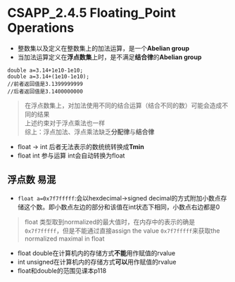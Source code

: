 # CSAPP\_2.4.5 Floating\_Point Operations

* 整数集以及定义在整数集上的加法运算，是一个**Abelian group**
* 当加法运算定义在**浮点数集**上时，是不满足**结合律**的**Abelian group**
```
double a=3.14+1e10-1e10;
double a=3.14+(1e10-1e10);
//前者返回值是3.1399999999
//后者返回值是3.1400000000
```
> 在浮点数集上，对加法使用不同的结合运算（结合不同的数）可能会造成不同的结果  
> 上述约束对于浮点乘法也一样  
> 综上：浮点加法、浮点乘法缺乏**分配律**与**结合律**

* float -> int 后者无法表示的数统统转换成**Tmin**
* float int 参与运算 int会自动转换为float

## 浮点数 易混
* `float a=0x7f7fffff`:会以hexdecimal->signed decimal的方式附加小数点存储这个数。即小数点左边的部分和该值在int状态下相同，小数点右边都是0
> float 类型取到normalized的最大值时，在内存中的表示的确是`0x7f7fffff`，但是不能通过直接assign the value `0x7f7fffff`来获取the normalized maximal in float
* float double在计算机内的存储方式**不能**用作赋值的rvalue
* int unsigned在计算机内的存储方式**可以**用作赋值的rvalue
* float和double的范围见课本p118
